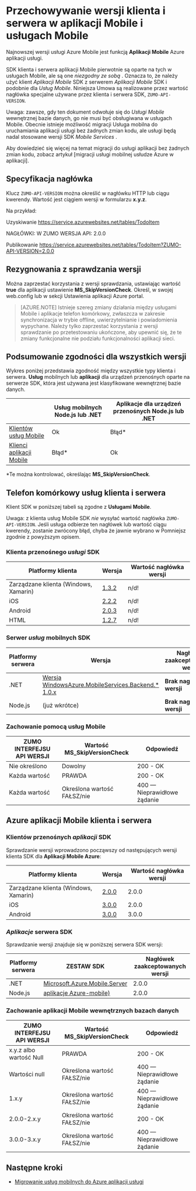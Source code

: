 <properties
  pageTitle="Wersji zestawu SDK klienta i serwera w aplikacji Mobile i usługach Mobile | Azure aplikacji usługi"
  description="Lista klientów SDK i zgodności z wersjami SDK serwera Mobile usług i aplikacji Mobile Azure"
  services="app-service\mobile"
  documentationCenter=""
  authors="adrianhall"
  manager="erikre"
  editor=""/>

<tags
  ms.service="app-service-mobile"
  ms.workload="mobile"
  ms.tgt_pltfrm="mobile-multiple"
  ms.devlang="dotnet"
  ms.topic="article"
  ms.date="10/01/2016"
  ms.author="adrianha"/>

# <a name="client-and-server-versioning-in-mobile-apps-and-mobile-services"></a>Przechowywanie wersji klienta i serwera w aplikacji Mobile i usługach Mobile

Najnowszej wersji usługi Azure Mobile jest funkcją **Aplikacji Mobile** Azure aplikacji usługi.

SDK klienta i serwera aplikacji Mobile pierwotnie są oparte na tych w usługach Mobile, ale są one *niezgodny ze sobą* .
Oznacza to, że należy użyć klient *Aplikacji Mobile* SDK z serwerem *Aplikacji Mobile* SDK i podobnie dla *Usług Mobile*. Niniejsza Umowa są realizowane przez wartość nagłówka specjalne używane przez klienta i serwera SDK, `ZUMO-API-VERSION`.

Uwaga: zawsze, gdy ten dokument odwołuje się do *Usługi Mobile* wewnętrznej bazie danych, go nie musi być obsługiwana w usługach Mobile. Obecnie istnieje możliwość migracji Usługa mobilna do uruchamiania aplikacji usługi bez żadnych zmian kodu, ale usługi będą nadal stosowane wersji SDK *Mobile Services* .

Aby dowiedzieć się więcej na temat migracji do usługi aplikacji bez żadnych zmian kodu, zobacz artykuł [migracji usługi mobilnej usłudze Azure w aplikacji].

## <a name="header-specification"></a>Specyfikacja nagłówka

Klucz `ZUMO-API-VERSION` można określić w nagłówku HTTP lub ciągu kwerendy. Wartość jest ciągiem wersji w formularzu **x.y.z**.

Na przykład:

Uzyskiwanie https://service.azurewebsites.net/tables/TodoItem

NAGŁÓWKI: W ZUMO WERSJA API: 2.0.0

Publikowanie https://service.azurewebsites.net/tables/TodoItem?ZUMO-API-VERSION=2.0.0

## <a name="opting-out-of-version-checking"></a>Rezygnowania z sprawdzania wersji

Można zaprzestać korzystania z wersji sprawdzania, ustawiając wartość **true** dla aplikacji ustawienie **MS_SkipVersionCheck**. Określ, w swojej web.config lub w sekcji Ustawienia aplikacji Azure portal.

> [AZURE.NOTE] Istnieje szereg zmiany działania między usługami Mobile i aplikacje telefon komórkowy, zwłaszcza w zakresie synchronizacja w trybie offline, uwierzytelnianie i powiadomienia wypychane. Należy tylko zaprzestać korzystania z wersji sprawdzanie po przetestowaniu ukończone, aby upewnić się, że te zmiany funkcjonalne nie podziału funkcjonalności aplikacji sieci.

## <a name="summary-of-compatibility-for-all-versions"></a>Podsumowanie zgodności dla wszystkich wersji

Wykres poniżej przedstawia zgodność między wszystkie typy klienta i serwera. **Usług** mobilnych lub **aplikacji** dla urządzeń przenośnych oparte na serwerze SDK, która jest używana jest klasyfikowane wewnętrznej bazie danych.

|                           | **Usług mobilnych** Node.js lub .NET | **Aplikacje dla urządzeń przenośnych** Node.js lub .NET |
| ----------                | -----------------------             |   ----------------              |
| [Klientów usług Mobile] | Ok                                  | Błąd\*                         |
| [Klienci aplikacji Mobile]     | Błąd\*                             | Ok                              |

\*Te można kontrolować, określając **MS_SkipVersionCheck**.


<!-- IMPORTANT!  The anchors for Mobile Services and Mobile Apps MUST be 1.0.0 and 2.0.0 respectively, since there is an exception error message that uses those anchors. -->

<!-- NOTE: the fwlink to this document is http://go.microsoft.com/fwlink/?LinkID=690568 -->

## <a name="1.0.0"></a>Telefon komórkowy usług klienta i serwera

Klient SDK w poniższej tabeli są zgodne z **Usługami Mobile**.

Uwaga: z klienta usług Mobile SDK *nie* wysyłać wartość nagłówka `ZUMO-API-VERSION`. Jeśli usługa odbierze ten nagłówek lub wartość ciągu kwerendy, zostanie zwrócony błąd, chyba że jawnie wybrano w Pomniejsz zgodnie z powyższym opisem.

### <a name="MobileServicesClients"></a>Klienta przenośnego *usługi* SDK

| Platformy klienta                   | Wersja                                                                   | Wartość nagłówka wersji |
| -------------------               | ------------------------                                                  | -------------------  |
| Zarządzane klienta (Windows, Xamarin) | [1.3.2](https://www.nuget.org/packages/WindowsAzure.MobileServices/1.3.2) | n/d!                  |
| iOS                               | [2.2.2](http://aka.ms/gc6fex)                                             | n/d!                  |
| Android                           | [2.0.3](https://go.microsoft.com/fwLink/?LinkID=280126)                   | n/d!                  |
| HTML                              | [1.2.7](http://ajax.aspnetcdn.com/ajax/mobileservices/MobileServices.Web-1.2.7.min.js) | n/d!     |

### <a name="mobile-services-server-sdks"></a>Serwer *usług* mobilnych SDK

| Platformy serwera  | Wersja                                                                                                        | Nagłówek zaakceptowanych wersji |
| ---------------- | ------------------------------------------------------------                                                   | ----------------------- |
| .NET             | [Wersja WindowsAzure.MobileServices.Backend.* 1.0.x](https://www.nuget.org/packages/WindowsAzure.MobileServices.Backend/) | **Brak nagłówka wersji** |
| Node.js          | (już wkrótce)                        | **Brak nagłówka wersji** |

<!-- TODO: add Node npm version -->

### <a name="behavior-of-mobile-services-backends"></a>Zachowanie pomocą usług Mobile

| ZUMO INTERFEJSU API WERSJI | Wartość MS_SkipVersionCheck | Odpowiedź |
| ---------------- | ---------------------------- | -------- |
| Nie określono    | Dowolny                          | 200 - OK |
| Każda wartość        | PRAWDA                         | 200 - OK |
| Każda wartość        | Określona wartość FAŁSZ/nie          | 400 — Nieprawidłowe żądanie |

## <a name="2.0.0"></a>Azure aplikacji Mobile klienta i serwera

### <a name="MobileAppsClients"></a>Klientów przenośnych *aplikacji* SDK

Sprawdzanie wersji wprowadzono począwszy od następujących wersji klienta SDK dla **Aplikacji Mobile Azure**:

| Platformy klienta                   | Wersja                   | Wartość nagłówka wersji |
| -------------------               | ------------------------  | -----------------    |
| Zarządzane klienta (Windows, Xamarin) | [2.0.0](https://www.nuget.org/packages/Microsoft.Azure.Mobile.Client/2.0.0) | 2.0.0 |
| iOS                               | [3.0.0](http://go.microsoft.com/fwlink/?LinkID=529823) | 2.0.0  |
| Android                           | [3.0.0](http://go.microsoft.com/fwlink/?LinkID=717033&clcid=0x409) | 3.0.0 |

<!-- TODO: add HTML version when released -->

### <a name="mobile-apps-server-sdks"></a>*Aplikacje* serwera SDK

Sprawdzanie wersji znajduje się w poniższej serwera SDK wersji:

| Platformy serwera  | ZESTAW SDK                                                                                                        | Nagłówek zaakceptowanych wersji |
| ---------------- | ------------------------------------------------------------                                                   | ----------------------- |
| .NET             | [Microsoft.Azure.Mobile.Server](https://www.nuget.org/packages/Microsoft.Azure.Mobile.Server/) | 2.0.0 |
| Node.js          | [aplikacje Azure-mobile)](https://www.npmjs.com/package/azure-mobile-apps)                         | 2.0.0 |

### <a name="behavior-of-mobile-apps-backends"></a>Zachowanie aplikacji Mobile wewnętrznych bazach danych

| ZUMO INTERFEJSU API WERSJI | Wartość MS_SkipVersionCheck | Odpowiedź |
| ---------------- | ---------------------------- | -------- |
| x.y.z albo wartość Null    | PRAWDA                         | 200 - OK |
| Wartości null             | Określona wartość FAŁSZ/nie          | 400 — Nieprawidłowe żądanie |
| 1.x.y            | Określona wartość FAŁSZ/nie          | 400 — Nieprawidłowe żądanie |
| 2.0.0-2.x.y      | Określona wartość FAŁSZ/nie          | 200 - OK |
| 3.0.0-3.x.y      | Określona wartość FAŁSZ/nie          | 400 — Nieprawidłowe żądanie |


## <a name="next-steps"></a>Następne kroki

- [Migrowanie usług mobilnych do Azure aplikacji usługi]


[Klientów usług Mobile]: #MobileServicesClients
[Klienci aplikacji Mobile]: #MobileAppsClients


[Mobile App Server SDK]: http://www.nuget.org/packages/microsoft.azure.mobile.server
[Migrowanie usług mobilnych do Azure aplikacji usługi]: app-service-mobile-migrating-from-mobile-services.md

